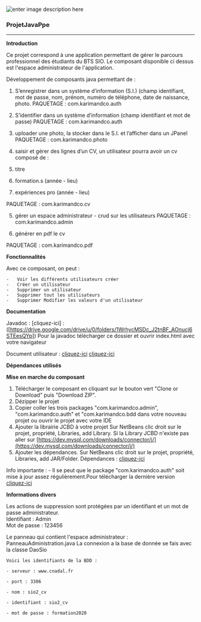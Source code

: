 ![enter image description here](https://www.freepngimg.com/thumb/java/1-2-java-free-png-image.png)
<br>

### ProjetJavaPpe

----------

**Introduction**

Ce projet correspond à une application permettant de gérer le parcours professionnel des étudiants du BTS SIO. Le composant disponible ci dessus est l'espace administrateur de l'application.

Développement de composants java permettant de :

1.  S’enregistrer dans un système d’information (S.I.) (champ identifiant, mot de passe, nom, prénom, numéro de téléphone, date de naissance, photo. PAQUETAGE : com.karimandco.auth
    
2.  S’identifier dans un système d’information (champ identifiant et mot de passe) PAQUETAGE : com.karimandco.auth
    
3.  uploader une photo, la stocker dans le S.I. et l’afficher dans un JPanel PAQUETAGE : com.karimandco.photo
    
4.  saisir et gérer des lignes d’un CV, un utilisateur pourra avoir un cv composé de :
    

1.  titre
    
2.  formation.s (année - lieu)
    
3.  expériences pro (année - lieu)
    

PAQUETAGE : com.karimandco.cv

5.  gérer un espace administrateur - crud sur les utilisateurs PAQUETAGE : com.karimandco.admin
    
6.  générer en pdf le cv
    

PAQUETAGE : com.karimandco.pdf

**Fonctionnalités**

Avec ce composant, on peut :

```
-   Voir les différents utilisateurs créer
-   Créer un utilisateur
-   Supprimer un utilisateur 
-   Supprimer tout les utilisateurs
-   Supprimer Modifier les valeurs d'un utilisateur 

```

**Documentation**

Javadoc : [cliquez-ici] : ([https://drive.google.com/drive/u/0/folders/1WrhycMSDc_J2tnBF_AOnucj6STEesQYp])
Pour la javadoc télécharger ce dossier et ouvrir index.html avec votre navigateur

Document utilisateur :  [cliquez-ici](https://docs.google.com/document/d/1SoZUUYuQD3gA_-CL9Uf7U8R_goBUg8Na-MeSQCfs1do/edit?usp=sharing)
[cliquez-ici]([https://drive.google.com/drive/u/0/folders/1vnjQsrF4dIv3KNwGcRKz7tZwBqSLHpu8](https://drive.google.com/drive/u/0/folders/1vnjQsrF4dIv3KNwGcRKz7tZwBqSLHpu8))

**Dépendances utilisés**



**Mise en marche du composant**

1.  Télécharger le composant en cliquant sur le bouton vert "Clone or Download" puis "Download ZIP".
2.  Dézipper le projet
3.  Copier coller les trois packages "com.karimandco.admin", "com.karimandco.auth" et "com.karimandco.bdd dans votre nouveau projet ou ouvrir le projet avec votre IDE
4.  Ajouter la librairie JCBD à votre projet Sur NetBeans clic droit sur le projet, propriété, Libraries, add Library. Si la Library JCBD n'existe pas aller sur  [https://dev.mysql.com/downloads/connector/j/](https://dev.mysql.com/downloads/connector/j/)
5.  Ajouter les dépendances. Sur NetBeans clic droit sur le projet, propriété, Libraries, add JAR/Folder. Dépendances :  [cliquez-ici](https://drive.google.com/drive/folders/1dKuqR9ON-Xatcf9F6PNjLwxOV_AhOw_f?usp=sharing)

Info importante : - Il se peut que le package "com.karimandco.auth" soit mise à jour assez régulièrement.Pour télécharger la dernière version  [cliquez-ici](https://github.com/pawel956/projetKarimAndCo_ConnexionInscription/)

**Informations divers**

Les actions de suppression sont protégées par un identifiant et un mot de passe administrateur.  
Identifiant : Admin  
Mot de passe : 123456  
  
Le panneau qui contient l'espace administrateur : PanneauAdministration.java La connexion a la base de donnée se fais avec la classe DaoSio


    Voici les identifiants de la BDD :
    
    - serveur : www.cnadal.fr
    
    - port : 3306
    
    - nom : sio2_cv
    
    - identifiant : sio2_cv
    
    - mot de passe : formation2020
